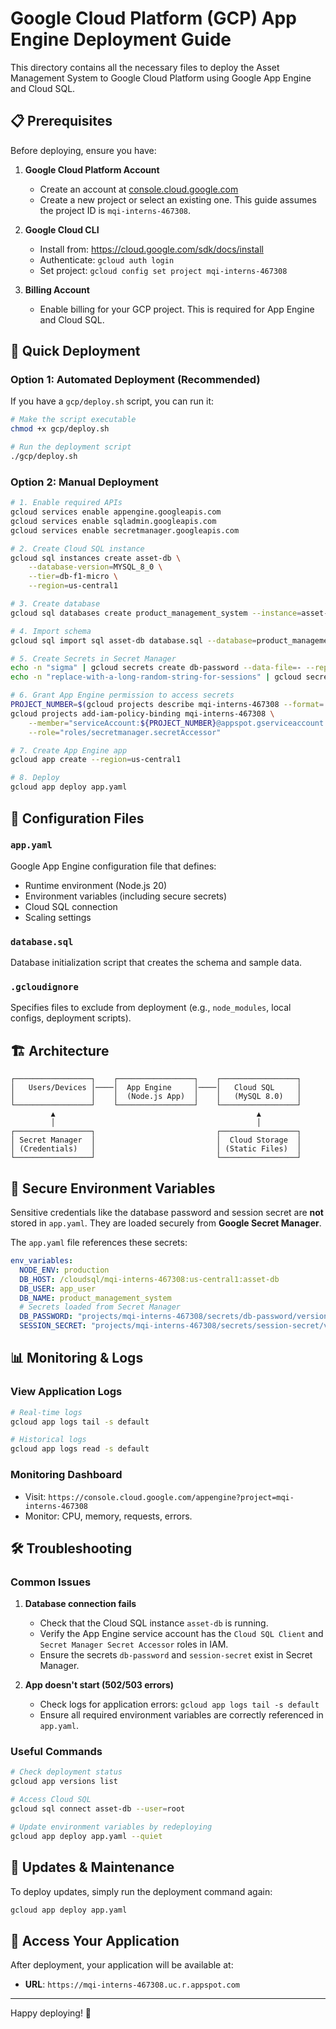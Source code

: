 # Google Cloud Platform (GCP) App Engine Deployment Guide

This directory contains all the necessary files to deploy the Asset Management System to Google Cloud Platform using Google App Engine and Cloud SQL.

## 📋 Prerequisites

Before deploying, ensure you have:

1.  **Google Cloud Platform Account**
    *   Create an account at [console.cloud.google.com](https://console.cloud.google.com)
    *   Create a new project or select an existing one. This guide assumes the project ID is `mqi-interns-467308`.

2.  **Google Cloud CLI**
    *   Install from: https://cloud.google.com/sdk/docs/install
    *   Authenticate: `gcloud auth login`
    *   Set project: `gcloud config set project mqi-interns-467308`

3.  **Billing Account**
    *   Enable billing for your GCP project. This is required for App Engine and Cloud SQL.

## 🚀 Quick Deployment

### Option 1: Automated Deployment (Recommended)

If you have a `gcp/deploy.sh` script, you can run it:
```bash
# Make the script executable
chmod +x gcp/deploy.sh

# Run the deployment script
./gcp/deploy.sh
```

### Option 2: Manual Deployment

```bash
# 1. Enable required APIs
gcloud services enable appengine.googleapis.com
gcloud services enable sqladmin.googleapis.com
gcloud services enable secretmanager.googleapis.com

# 2. Create Cloud SQL instance
gcloud sql instances create asset-db \
    --database-version=MYSQL_8_0 \
    --tier=db-f1-micro \
    --region=us-central1

# 3. Create database
gcloud sql databases create product_management_system --instance=asset-db

# 4. Import schema
gcloud sql import sql asset-db database.sql --database=product_management_system --user=root

# 5. Create Secrets in Secret Manager
echo -n "sigma" | gcloud secrets create db-password --data-file=- --replication-policy="automatic"
echo -n "replace-with-a-long-random-string-for-sessions" | gcloud secrets create session-secret --data-file=- --replication-policy="automatic"

# 6. Grant App Engine permission to access secrets
PROJECT_NUMBER=$(gcloud projects describe mqi-interns-467308 --format='get(projectNumber)')
gcloud projects add-iam-policy-binding mqi-interns-467308 \
    --member="serviceAccount:${PROJECT_NUMBER}@appspot.gserviceaccount.com" \
    --role="roles/secretmanager.secretAccessor"

# 7. Create App Engine app
gcloud app create --region=us-central1

# 8. Deploy
gcloud app deploy app.yaml
```

## 🔧 Configuration Files

### `app.yaml`
Google App Engine configuration file that defines:
- Runtime environment (Node.js 20)
- Environment variables (including secure secrets)
- Cloud SQL connection
- Scaling settings

### `database.sql`
Database initialization script that creates the schema and sample data.

### `.gcloudignore`
Specifies files to exclude from deployment (e.g., `node_modules`, local configs, deployment scripts).

## 🏗️ Architecture

```
┌─────────────────┐    ┌─────────────────┐    ┌─────────────────┐
│   Users/Devices │────│  App Engine     │────│   Cloud SQL     │
│                 │    │  (Node.js App)  │    │   (MySQL 8.0)   │
└─────────────────┘    └─────────────────┘    └─────────────────┘
         ▲                                             ▲
         │                                             │
┌─────────────────┐                           ┌─────────────────┐
│ Secret Manager  │                           │  Cloud Storage  │
│ (Credentials)   │                           │ (Static Files)  │
└─────────────────┘                           └─────────────────┘
```

## 🔐 Secure Environment Variables

Sensitive credentials like the database password and session secret are **not** stored in `app.yaml`. They are loaded securely from **Google Secret Manager**.

The `app.yaml` file references these secrets:
```yaml
env_variables:
  NODE_ENV: production
  DB_HOST: /cloudsql/mqi-interns-467308:us-central1:asset-db
  DB_USER: app_user
  DB_NAME: product_management_system
  # Secrets loaded from Secret Manager
  DB_PASSWORD: "projects/mqi-interns-467308/secrets/db-password/versions/latest"
  SESSION_SECRET: "projects/mqi-interns-467308/secrets/session-secret/versions/latest"
```

## 📊 Monitoring & Logs

### View Application Logs
```bash
# Real-time logs
gcloud app logs tail -s default

# Historical logs
gcloud app logs read -s default
```

### Monitoring Dashboard
- Visit: `https://console.cloud.google.com/appengine?project=mqi-interns-467308`
- Monitor: CPU, memory, requests, errors.

## 🛠️ Troubleshooting

### Common Issues

1.  **Database connection fails**
    - Check that the Cloud SQL instance `asset-db` is running.
    - Verify the App Engine service account has the `Cloud SQL Client` and `Secret Manager Secret Accessor` roles in IAM.
    - Ensure the secrets `db-password` and `session-secret` exist in Secret Manager.

2.  **App doesn't start (502/503 errors)**
    - Check logs for application errors: `gcloud app logs tail -s default`
    - Ensure all required environment variables are correctly referenced in `app.yaml`.

### Useful Commands
```bash
# Check deployment status
gcloud app versions list

# Access Cloud SQL
gcloud sql connect asset-db --user=root

# Update environment variables by redeploying
gcloud app deploy app.yaml --quiet
```

## 🔄 Updates & Maintenance

To deploy updates, simply run the deployment command again:
```bash
gcloud app deploy app.yaml
```

## 📱 Access Your Application

After deployment, your application will be available at:
- **URL**: `https://mqi-interns-467308.uc.r.appspot.com`

---

Happy deploying! 🚀